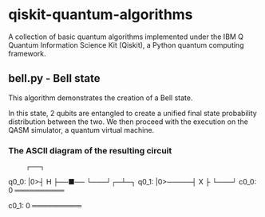 # qiskit-quantum-algorithms
A collection of basic quantum algorithms implemented under the IBM Q Quantum Information Science Kit (Qiskit), a Python quantum computing framework.

## bell.py - Bell state

This algorithm demonstrates the creation of a Bell state.

In this state, 2 qubits are entangled to create a unified final state
probability distribution between the two.
We then proceed with the execution on the QASM simulator, a quantum
virtual machine.

### The ASCII diagram of the resulting circuit
         ┌───┐     
q0_0: |0>┤ H ├──■──
         └───┘┌─┴─┐
q0_1: |0>─────┤ X ├
              └───┘
 c0_0: 0 ══════════
                   
 c0_1: 0 ══════════

